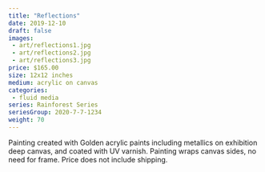 ```yaml
---
title: "Reflections"
date: 2019-12-10
draft: false
images:
 - art/reflections1.jpg
 - art/reflections2.jpg
 - art/reflections3.jpg
price: $165.00
size: 12x12 inches
medium: acrylic on canvas
categories:
 - fluid media
series: Rainforest Series
seriesGroup: 2020-7-7-1234
weight: 70
---
```


Painting created with Golden acrylic paints including metallics on exhibition deep canvas, and coated with UV varnish. Painting wraps canvas sides, no need for frame. Price does not include shipping.
